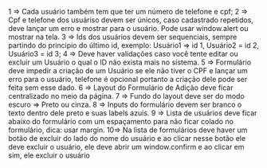 1 => Cada usuário também tem que ter um número de telefone e cpf;
2 => Cpf e telefone dos usuáriso devem ser únicos, caso cadastrado repetidos, deve lançar um erro e mostrar para o usuário. Pode usar window.alert ou mostrar na tela.
3 => Ids dos usuários devem ser sequenciais, sempre partindo do principio do último id, exemplo: Usuário1 => id 1, Usuário2 = id 2, Usuário3 = id 3;
4 => Deve haver validações caso você tente editar ou excluir um Usuário o qual o ID não exista mais no sistema.
5 => Formulário deve impedir a criação de um Usuário se ele não tiver o CPF e lançar um erro para o usuário, telefone é opcional portanto a criação dele pode ser feita sem esse dado.
6 => Layout do Formulário de Adição deve ficar centralizado no meio da página.
7 => Fundo do layout deve ser do modo escuro => Preto ou cinza.
8 => Inputs do formulário devem ser branco o texto dentro dele preto e suas labels azuis.
9 => Lista de usuários deve ficar abaixo do formulário com um espaçamento para não ficar colado no formulário, dica: usar margin.
10=> Na lista de formulários deve haver um botão de excluir do lado do nome do usuário e ao clicar nesse botão ele deve excluir o usuário, ele deve abrir um window.confirm e ao clicar em sim, ele excluir o usuário